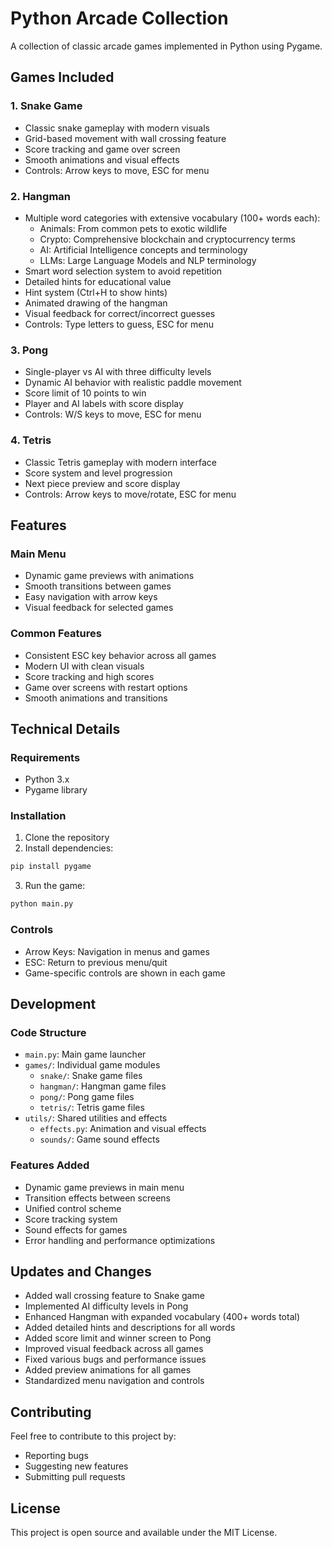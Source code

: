 # Python Arcade Collection

A collection of classic arcade games implemented in Python using Pygame.

## Games Included

### 1. Snake Game
- Classic snake gameplay with modern visuals
- Grid-based movement with wall crossing feature
- Score tracking and game over screen
- Smooth animations and visual effects
- Controls: Arrow keys to move, ESC for menu

### 2. Hangman
- Multiple word categories with extensive vocabulary (100+ words each):
  - Animals: From common pets to exotic wildlife
  - Crypto: Comprehensive blockchain and cryptocurrency terms
  - AI: Artificial Intelligence concepts and terminology
  - LLMs: Large Language Models and NLP terminology
- Smart word selection system to avoid repetition
- Detailed hints for educational value
- Hint system (Ctrl+H to show hints)
- Animated drawing of the hangman
- Visual feedback for correct/incorrect guesses
- Controls: Type letters to guess, ESC for menu

### 3. Pong
- Single-player vs AI with three difficulty levels
- Dynamic AI behavior with realistic paddle movement
- Score limit of 10 points to win
- Player and AI labels with score display
- Controls: W/S keys to move, ESC for menu

### 4. Tetris
- Classic Tetris gameplay with modern interface
- Score system and level progression
- Next piece preview and score display
- Controls: Arrow keys to move/rotate, ESC for menu

## Features

### Main Menu
- Dynamic game previews with animations
- Smooth transitions between games
- Easy navigation with arrow keys
- Visual feedback for selected games

### Common Features
- Consistent ESC key behavior across all games
- Modern UI with clean visuals
- Score tracking and high scores
- Game over screens with restart options
- Smooth animations and transitions

## Technical Details

### Requirements
- Python 3.x
- Pygame library

### Installation
1. Clone the repository
2. Install dependencies:
```bash
pip install pygame
```
3. Run the game:
```bash
python main.py
```

### Controls
- Arrow Keys: Navigation in menus and games
- ESC: Return to previous menu/quit
- Game-specific controls are shown in each game

## Development

### Code Structure
- `main.py`: Main game launcher
- `games/`: Individual game modules
  - `snake/`: Snake game files
  - `hangman/`: Hangman game files
  - `pong/`: Pong game files
  - `tetris/`: Tetris game files
- `utils/`: Shared utilities and effects
  - `effects.py`: Animation and visual effects
  - `sounds/`: Game sound effects

### Features Added
- Dynamic game previews in main menu
- Transition effects between screens
- Unified control scheme
- Score tracking system
- Sound effects for games
- Error handling and performance optimizations

## Updates and Changes
- Added wall crossing feature to Snake game
- Implemented AI difficulty levels in Pong
- Enhanced Hangman with expanded vocabulary (400+ words total)
- Added detailed hints and descriptions for all words
- Added score limit and winner screen to Pong
- Improved visual feedback across all games
- Fixed various bugs and performance issues
- Added preview animations for all games
- Standardized menu navigation and controls

## Contributing
Feel free to contribute to this project by:
- Reporting bugs
- Suggesting new features
- Submitting pull requests

## License
This project is open source and available under the MIT License. 